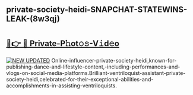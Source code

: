 ## private-society-heidi-SNAPCHAT-STATEWINS-LEAK-(8w3qj)


# <h2><a href="https://mediaupload.pro?-20M">🔗👉 🔴 Private-P𝚑ot𝚘𝚜-V𝚒d𝚎o</a></h2>

[![NEW UPDATED](https://i.imgur.com/0qMVB7G.gif)](https://mediaupload.pro?-20M)
Online-influencer-private-society-heidi,known-for-publishing-dance-and-lifestyle-content,-including-performances-and-vlogs-on-social-media-platforms.Brilliant-ventriloquist-assistant-private-society-heidi,celebrated-for-their-exceptional-abilities-and-accomplishments-in-assisting-ventriloquists.  